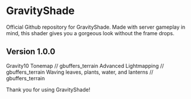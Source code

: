 # GravityShade
Official Github repository for GravityShade. Made with server gameplay in mind, this shader gives you a gorgeous look without the frame drops.

## Version 1.0.0
Gravity10 Tonemap // gbuffers_terrain
Advanced Lightmapping // gbuffers_terrain
Waving leaves, plants, water, and lanterns // gbuffers_terrain

Thank you for using GravityShade!
